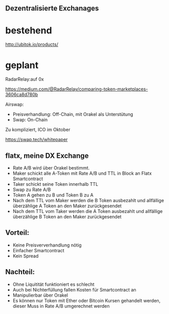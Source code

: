## Dezentralisierte Exchanages

# bestehend

http://ubitok.io/products/

# geplant

RadarRelay:auf 0x

https://medium.com/@RadarRelay/comparing-token-marketplaces-3606ca8d780b

Airswap:

- Preisverhandlung:  Off-Chain, mit Orakel als Unterstütung
- Swap: On-Chain

Zu kompliziert, ICO im Oktober

https://swap.tech/whitepaper


## flatx, meine DX Exchange

* Rate A/B wird über Orakel bestimmt.
* Maker schickt alle A-Token mit Rate A/B und TTL in Block an Flatx Smartcontract
* Taker schickt seine Token innerhalb TTL
* Swap zu Rate A/B
* Token A gehen zu B und Token B zu A
* Nach dem TTL vom Maker werden die B Token ausbezahlt und allfällige überzählige A Token an den Maker zurückgesendet
* Nach dem TTL vom Taker werden die A Token ausbezahlt und allfällige überzählige B Token an den Maker zurückgesendet

## Vorteil:
* Keine Preisververhandlung nötig 
* Einfacher Smartcontract
* Kein Spread


## Nachteil:
* Ohne Liquitität funktioniert es schlecht
* Auch bei Nichterfüllung fallen Kosten für Smartcontract an
* Manipulierbar über Orakel
* Es können nur Token mit Ether oder Bitcoin Kursen gehandelt werden, dieser Muss in Rate A/B umgerechnet werden
